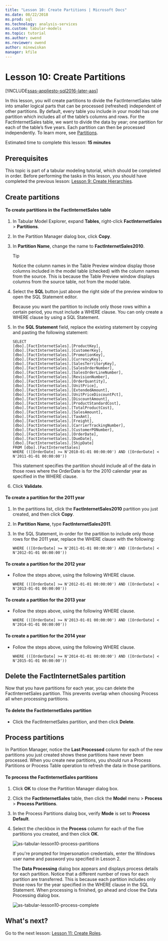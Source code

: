```yaml
---
title: "Lesson 10: Create Partitions | Microsoft Docs"
ms.date: 08/22/2018
ms.prod: sql
ms.technology: analysis-services
ms.custom: tabular-models
ms.topic: tutorial
ms.author: owend
ms.reviewer: owend
author: minewiskan
manager: kfile
---
```

# Lesson 10: Create Partitions
[!INCLUDE[ssas-appliesto-sql2016-later-aas](../includes/ssas-appliesto-sql2016-later-aas.md)]

In this lesson, you will create partitions to divide the FactInternetSales table into smaller logical parts that can be processed (refreshed) independent of other partitions. By default, every table you include in your model has one partition which includes all of the table’s columns and rows. For the FactInternetSales table, we want to divide the data by year; one partition for each of the table’s five years. Each partition can then be processed independently. To learn more, see [Partitions](../analysis-services/tabular-models/partitions-ssas-tabular.md).  
  
Estimated time to complete this lesson: **15 minutes**  
  
## Prerequisites  
This topic is part of a tabular modeling tutorial, which should be completed in order. Before performing the tasks in this lesson, you should have completed the previous lesson: [Lesson 9: Create Hierarchies](../analysis-services/lesson-9-create-hierarchies.md).  
  
## Create partitions  
  
#### To create partitions in the FactInternetSales table  
  
1.  In Tabular Model Explorer, expand **Tables**, right-click **FactInternetSales** > **Partitions**.  
  
2.  In the Partition Manager dialog box, click **Copy**.  
  
3.  In **Partition Name**, change the name to **FactInternetSales2010**.  
  
    > [!TIP]  
    > Notice the column names in the Table Preview window display those columns included in the model table (checked) with the column names from the source. This is because the Table Preview window displays columns from the source table, not from the model table.  
  
4.  Select the **SQL** button just above the right side of the preview window to open the SQL Statement editor.  
  
    Because you want the partition to include only those rows within a certain period, you must include a WHERE clause. You can only create a WHERE clause by using a SQL Statement.  
  
5.  In the **SQL Statement** field, replace the existing statement by copying and pasting the following statement:  
  
    ```  
    SELECT   
    [dbo].[FactInternetSales].[ProductKey],  
    [dbo].[FactInternetSales].[CustomerKey],  
    [dbo].[FactInternetSales].[PromotionKey],  
    [dbo].[FactInternetSales].[CurrencyKey],  
    [dbo].[FactInternetSales].[SalesTerritoryKey],  
    [dbo].[FactInternetSales].[SalesOrderNumber],  
    [dbo].[FactInternetSales].[SalesOrderLineNumber],  
    [dbo].[FactInternetSales].[RevisionNumber],  
    [dbo].[FactInternetSales].[OrderQuantity],  
    [dbo].[FactInternetSales].[UnitPrice],  
    [dbo].[FactInternetSales].[ExtendedAmount],  
    [dbo].[FactInternetSales].[UnitPriceDiscountPct],  
    [dbo].[FactInternetSales].[DiscountAmount],  
    [dbo].[FactInternetSales].[ProductStandardCost],  
    [dbo].[FactInternetSales].[TotalProductCost],  
    [dbo].[FactInternetSales].[SalesAmount],  
    [dbo].[FactInternetSales].[TaxAmt],  
    [dbo].[FactInternetSales].[Freight],  
    [dbo].[FactInternetSales].[CarrierTrackingNumber],  
    [dbo].[FactInternetSales].[CustomerPONumber],  
    [dbo].[FactInternetSales].[OrderDate],  
    [dbo].[FactInternetSales].[DueDate],  
    [dbo].[FactInternetSales].[ShipDate]   
    FROM [dbo].[FactInternetSales]  
    WHERE (([OrderDate] >= N'2010-01-01 00:00:00') AND ([OrderDate] < N'2011-01-01 00:00:00'))  
    ```  
  
    This statement specifies the partition should include all of the data in those rows where the OrderDate is for the 2010 calendar year as specified in the WHERE clause.  
  
6.  Click **Validate**.  
  
  
#### To create a partition for the 2011 year  
  
1.  In the partitions list, click the **FactInternetSales2010** partition you just created, and then click **Copy**.  
  
2.  In **Partition Name**, type **FactInternetSales2011**.  
  
3.  In the SQL Statement, in-order for the partition to include only those rows for the 2011 year, replace the WHERE clause with the following:  
  
    ```  
    WHERE (([OrderDate] >= N'2011-01-01 00:00:00') AND ([OrderDate] < N'2012-01-01 00:00:00'))  
    ```  
  
#### To create a partition for the 2012 year  
  
- Follow the steps above, using the following WHERE clause. 
  
    ```  
    WHERE (([OrderDate] >= N'2012-01-01 00:00:00') AND ([OrderDate] < N'2013-01-01 00:00:00'))  
    ```  
  
#### To create a partition for the 2013 year  
  
- Follow the steps above, using the following WHERE clause. 
  
    ```  
    WHERE (([OrderDate] >= N'2013-01-01 00:00:00') AND ([OrderDate] < N'2014-01-01 00:00:00'))  
    ```  
  
#### To create a partition for the 2014 year  
  
- Follow the steps above, using the following WHERE clause. 
  
    ```  
    WHERE (([OrderDate] >= N'2014-01-01 00:00:00') AND ([OrderDate] < N'2015-01-01 00:00:00'))  
    ```  

## Delete the FactInternetSales partition
Now that you have partitions for each year, you can delete the FactInternetSales partition. This prevents overlap when choosing Process all when processing partitions.
#### To delete the FactInternetSales partition
-  Click the FactInternetSales partition, and then click **Delete**.



## Process partitions  
In Partition Manager, notice the **Last Processed** column for each of the new partitions you just created shows these partitions have never been processed. When you create new partitions, you should run a Process Partitions or Process Table operation to refresh the data in those partitions.  
  
#### To process the FactInternetSales partitions  
  
1.  Click **OK** to close the Partition Manager dialog box.  
  
2.  Click the **FactInternetSales** table, then click the **Model** menu > **Process** > **Process Partitions**.  
  
3.  In the Process Partitions dialog box, verify **Mode** is set to **Process Default**.  
  
4.  Select the checkbox in the **Process** column for each of the five partitions you created, and then click **OK**.  

    ![as-tabular-lesson10-process-partitions](../analysis-services/media/as-tabular-lesson10-process-partitions.png)
  
    If you're prompted for Impersonation credentials, enter the Windows user name and password you specified in Lesson 2.  
  
    The **Data Processing** dialog box appears and displays process details for each partition. Notice that a different number of rows for each partition are transferred. This is because each partition includes only those rows for the year specified in the WHERE clause in the SQL Statement. When processing is finished, go ahead and close the Data Processing dialog box.  
  
    ![as-tabular-lesson10-process-complete](../analysis-services/media/as-tabular-lesson10-process-complete.png)
  
 ## What's next?
Go to the next lesson: [Lesson 11: Create Roles](../analysis-services/lesson-11-create-roles.md). 
